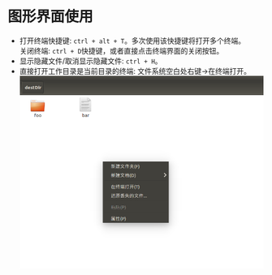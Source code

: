 # 图形界面使用
+ 打开终端快捷键: `ctrl + alt + T`。多次使用该快捷键将打开多个终端。  
  关闭终端: `ctrl + D`快捷键，或者直接点击终端界面的关闭按钮。
+ 显示隐藏文件/取消显示隐藏文件: `ctrl + H`。
+ 直接打开工作目录是当前目录的终端: 文件系统空白处右键->在终端打开。  
![在终端打开](../../assets/openinterminal.png "在终端打开")  